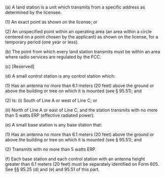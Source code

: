 (a) A land station is a unit which transmits from a specific address as determined by the licensee.

(1) An exact point as shown on the license; or

(2) An unspecified point within an operating area (an area within a circle centered on a point chosen by the applicant) as shown on the license, for a temporary period (one year or less).

(b) The point from which every land station transmits must be within an area where radio services are regulated by the FCC.

(c) [Reserved]

(d) A small control station is any control station which:

(1) Has an antenna no more than 6.1 meters (20 feet) above the ground or above the building or tree on which it is mounted (see § 95.51); and

(2) Is: (i) South of Line A or west of Line C; or

(ii) North of Line A or east of Line C, and the station transmits with no more than 5 watts ERP (effective radiated power).

(e) A small base station is any base station that:

(1) Has an antenna no more than 6.1 meters (20 feet) above the ground or above the building or tree on which it is mounted (see § 95.51); and

(2) Transmits with no more than 5 watts ERP.

(f) Each base station and each control station with an antenna height greater than 6.1 meters (20 feet) must be separately identified on Form 605. See §§ 95.25 (d) and (e) and 95.51 of this part.

